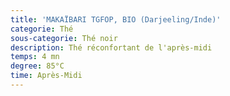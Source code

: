 ```yaml
---
title: 'MAKAÏBARI TGFOP, BIO (Darjeeling/Inde)'
categorie: Thé
sous-categorie: Thé noir
description: Thé réconfortant de l'après-midi
temps: 4 mn
degree: 85°C
time: Après-Midi
---
```


